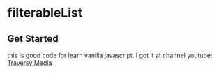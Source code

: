 # filterableList

## Get Started
this is good code for learn vanilla javascript. I got it at channel youtube:
<a href="https://www.youtube.com/user/TechGuyWeb">Traversy Media</a>

